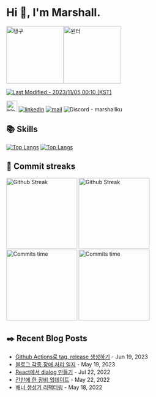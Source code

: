 # Hi 👋, I'm Marshall.

<img src="https://i.imgur.com/HG6JYsC.gif" alt="탱구" height="150" /><img src="https://i.imgur.com/gJmDHbv.gif" alt="윈터" height="150" />

[<img src="https://img.shields.io/badge/Last%20Modified-2023/11/05%2000:10%20(KST)-%23121212?style=flat" alt="Last Modified - 2023/11/05 00:10 (KST)" />](https://github.com/marshallku/marshallku/blob/master/scripts/random-image.sh)

[<img height="28" src="https://marshallku.github.io/marshallku/assets/icons/blog-badge.svg" alt="blog logo" />][blog] [![linkedin](https://img.shields.io/badge/LinkedIn-0077B5?style=for-the-badge&logo=linkedin&logoColor=white)](https://www.linkedin.com/in/marshallku/) [![mail](https://img.shields.io/badge/MAIL-F9E000?style=for-the-badge&logo=GMAIL&logoColor=%23000000)](mailto:marshall@kakao.com) ![Discord - marshallku](https://img.shields.io/badge/marshallku-7289da?style=for-the-badge&logo=DISCORD&logoColor=fff)

## 📚 Skills

[<img src="https://github-readme-stats.vercel.app/api/top-langs/?username=marshallku&langs_count=12&layout=compact&theme=onedark&hide_border=true" alt="Top Langs" />](https://github.com/anuraghazra/github-readme-stats#gh-dark-mode-only) [<img src="https://github-readme-stats.vercel.app/api/top-langs/?username=marshallku&langs_count=12&layout=compact&theme=solarized-light&hide_border=true" alt="Top Langs" />](https://github.com/anuraghazra/github-readme-stats#gh-light-mode-only)

## 💜 Commit streaks

[<img src="https://github-readme-streak-stats.herokuapp.com/?user=marshallku&theme=onedark&border=00000000" alt="Github Streak" height="185" />](https://git.io/streak-stats#gh-dark-mode-only) [<img src="https://github-readme-streak-stats.herokuapp.com/?user=marshallku&theme=solarized-light&border=00000000" alt="Github Streak" height="185" />](https://git.io/streak-stats#gh-light-mode-only) [<img src="https://github-profile-summary-cards.vercel.app/api/cards/productive-time?username=marshallku&theme=onedark&utcOffset=9" alt="Commits time" height="185" />](https://github.com/vn7n24fzkq/github-profile-summary-cards#gh-dark-mode-only) [<img src="https://github-profile-summary-cards.vercel.app/api/cards/productive-time?username=marshallku&theme=solarized&utcOffset=9" alt="Commits time" height="185" />](https://github.com/vn7n24fzkq/github-profile-summary-cards#gh-light-mode-only)

## ✒️ Recent Blog Posts

<!-- Blog-Post -->

- [Github Actions로 tag, release 생성하기](https://marshallku.com/web/tips/github-actions%eb%a1%9c-tag-release-%ec%83%9d%ec%84%b1%ed%95%98%ea%b8%b0) - Jun 19, 2023
- [블로그 각종 장애 처리 일지](https://marshallku.com/web/log/%eb%b8%94%eb%a1%9c%ea%b7%b8-%ea%b0%81%ec%a2%85-%ec%9e%a5%ec%95%a0-%ec%b2%98%eb%a6%ac-%ec%9d%bc%ec%a7%80) - May 19, 2023
- [React에서 dialog 만들기](https://marshallku.com/web/tips/react%ec%97%90%ec%84%9c-dialog-%eb%a7%8c%eb%93%a4%ea%b8%b0) - Jul 22, 2022
- [간만에 한 장비 업데이트](https://marshallku.com/chat/%ea%b0%84%eb%a7%8c%ec%97%90-%ed%95%9c-%ec%9e%a5%eb%b9%84-%ec%97%85%eb%8d%b0%ec%9d%b4%ed%8a%b8) - May 22, 2022
- [배너 생성기 리팩터링](https://marshallku.com/web/log/%eb%b0%b0%eb%84%88-%ec%83%9d%ec%84%b1%ea%b8%b0-%eb%a6%ac%ed%8c%a9%ed%84%b0%eb%a7%81) - May 18, 2022

<!-- Blog-Post -->

[blog]: https://marshallku.com
